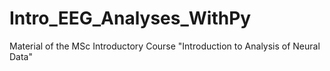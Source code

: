 # Intro_EEG_Analyses_WithPy
Material of the MSc Introductory Course "Introduction to Analysis of Neural Data"
